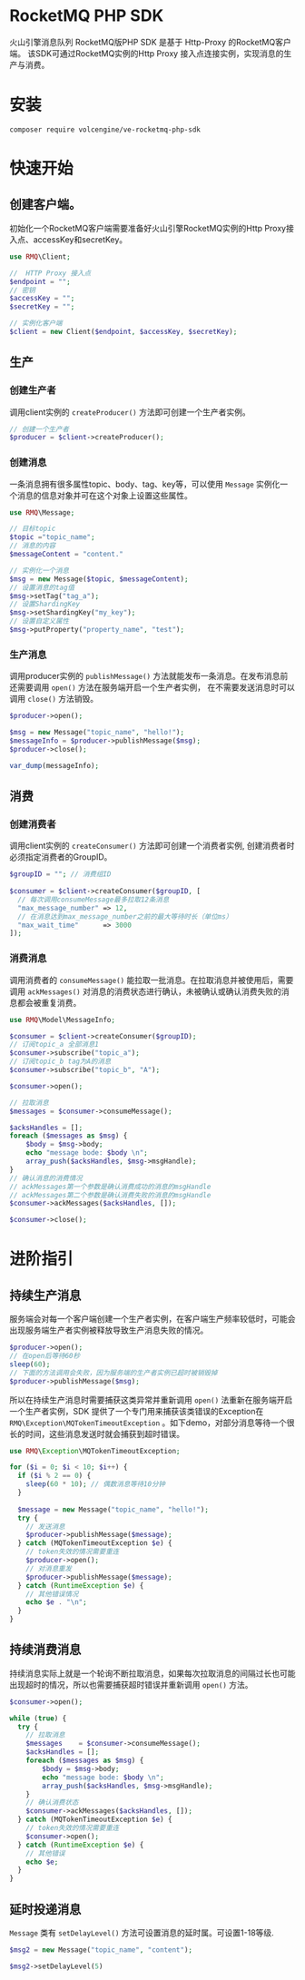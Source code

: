 # RocketMQ PHP SDK

火山引擎消息队列 RocketMQ版PHP SDK 是基于 Http-Proxy 的RocketMQ客户端。 该SDK可通过RocketMQ实例的Http Proxy 接入点连接实例，实现消息的生产与消费。

# 安装

```shell
composer require volcengine/ve-rocketmq-php-sdk
```

# 快速开始

## 创建客户端。

初始化一个RocketMQ客户端需要准备好火山引擎RocketMQ实例的Http Proxy接入点、accessKey和secretKey。

```php
use RMQ\Client;

//  HTTP Proxy 接入点
$endpoint = ""; 
// 密钥
$accessKey = ""; 
$secretKey = "";

// 实例化客户端
$client = new Client($endpoint, $accessKey, $secretKey);
```

## 生产

### 创建生产者

调用client实例的 `createProducer()` 方法即可创建一个生产者实例。

```php
// 创建一个生产者
$producer = $client->createProducer();
```

### 创建消息

一条消息拥有很多属性topic、body、tag、key等，可以使用 `Message` 实例化一个消息的信息对象并可在这个对象上设置这些属性。

```php
use RMQ\Message;

// 目标topic
$topic ="topic_name"; 
// 消息的内容
$messageContent = "content." 

// 实例化一个消息
$msg = new Message($topic, $messageContent);
// 设置消息的tag值
$msg->setTag("tag_a");
// 设置ShardingKey
$msg->setShardingKey("my_key");
// 设置自定义属性
$msg->putProperty("property_name", "test");
```

### 生产消息

调用producer实例的 `publishMessage()` 方法就能发布一条消息。在发布消息前还需要调用 `open()` 方法在服务端开启一个生产者实例， 在不需要发送消息时可以调用 `close()` 方法销毁。

```php
$producer->open();

$msg = new Message("topic_name", "hello!");
$messageInfo = $producer->publishMessage($msg);
$producer->close();

var_dump(messageInfo);
```
## 消费

### 创建消费者

调用client实例的 `createConsumer()` 方法即可创建一个消费者实例, 创建消费者时必须指定消费者的GroupID。

```php
$groupID = ""; // 消费组ID
 
$consumer = $client->createConsumer($groupID, [
  // 每次调用consumeMessage最多拉取12条消息
  "max_message_number" => 12,
  // 在消息达到max_message_number之前的最大等待时长（单位ms）
  "max_wait_time"      => 3000
]);
```

### 消费消息

调用消费者的 `consumeMessage()` 能拉取一批消息。在拉取消息并被使用后，需要调用 `ackMessages()` 对消息的消费状态进行确认，未被确认或确认消费失败的消息都会被重复消费。

```php
use RMQ\Model\MessageInfo;

$consumer = $client->createConsumer($groupID);
// 订阅topic_a 全部消息1
$consumer->subscribe("topic_a");
// 订阅topic_b tag为A的消息
$consumer->subscribe("topic_b", "A");

$consumer->open();

// 拉取消息
$messages = $consumer->consumeMessage();

$acksHandles = [];
foreach ($messages as $msg) {
    $body = $msg->body;
    echo "message bode: $body \n";
    array_push($acksHandles, $msg->msgHandle);
}
// 确认消息的消费情况
// ackMessages第一个参数是确认消费成功的消息的msgHandle
// ackMessages第二个参数是确认消费失败的消息的msgHandle
$consumer->ackMessages($acksHandles, []);

$consumer->close();
```

# 进阶指引

## 持续生产消息

服务端会对每一个客户端创建一个生产者实例，在客户端生产频率较低时，可能会出现服务端生产者实例被释放导致生产消息失败的情况。

```php
$producer->open();
// 在open后等待60秒
sleep(60);
// 下面的方法调用会失败，因为服务端的生产者实例已超时被销毁掉
$producer->publishMessage($msg);
```

所以在持续生产消息时需要捕获这类异常并重新调用 `open()` 法重新在服务端开启一个生产者实例，SDK 提供了一个专门用来捕获该类错误的Exception在`RMQ\Exception\MQTokenTimeoutException` 。如下demo，对部分消息等待一个很长的时间，这些消息发送时就会捕获到超时错误。

```php
use RMQ\Exception\MQTokenTimeoutException;

for ($i = 0; $i < 10; $i++) {
  if ($i % 2 == 0) {
    sleep(60 * 10); // 偶数消息等待10分钟
  }
  
  $message = new Message("topic_name", "hello!");
  try {
    // 发送消息
    $producer->publishMessage($message);
  } catch (MQTokenTimeoutException $e) {
    // token失效的情况需要重连
    $producer->open();
    // 对消息重发
    $producer->publishMessage($message);
  } catch (RuntimeException $e) {
    // 其他错误情况
    echo $e . "\n";
  }
}
```

## 持续消费消息

持续消息实际上就是一个轮询不断拉取消息，如果每次拉取消息的间隔过长也可能出现超时的情况，所以也需要捕获超时错误并重新调用 `open()` 方法。

```php
$consumer->open();

while (true) {
  try {
    // 拉取消息
    $messages    = $consumer->consumeMessage();
    $acksHandles = [];
    foreach ($messages as $msg) {
        $body = $msg->body;
        echo "message bode: $body \n";
        array_push($acksHandles, $msg->msgHandle);
    }
    // 确认消费状态
    $consumer->ackMessages($acksHandles, []);
  } catch (MQTokenTimeoutException $e) {
    // token失效的情况需要重连
    $consumer->open();
  } catch (RuntimeException $e) {
    // 其他错误 
    echo $e;
  }
}
```

## 延时投递消息

`Message` 类有 `setDelayLevel()` 方法可设置消息的延时属。可设置1-18等级.

```php
$msg2 = new Message("topic_name", "content");

$msg2->setDelayLevel(5)
```
